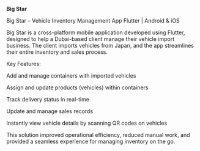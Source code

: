 **Big Star**

Big Star – Vehicle Inventory Management App
Flutter | Android & iOS

Big Star is a cross-platform mobile application developed using Flutter, designed to help a Dubai-based client manage their vehicle import business. The client imports vehicles from Japan, and the app streamlines their entire inventory and sales process.

Key Features:

Add and manage containers with imported vehicles

Assign and update products (vehicles) within containers

Track delivery status in real-time

Update and manage sales records

Instantly view vehicle details by scanning QR codes on vehicles

This solution improved operational efficiency, reduced manual work, and provided a seamless experience for managing inventory on the go.
